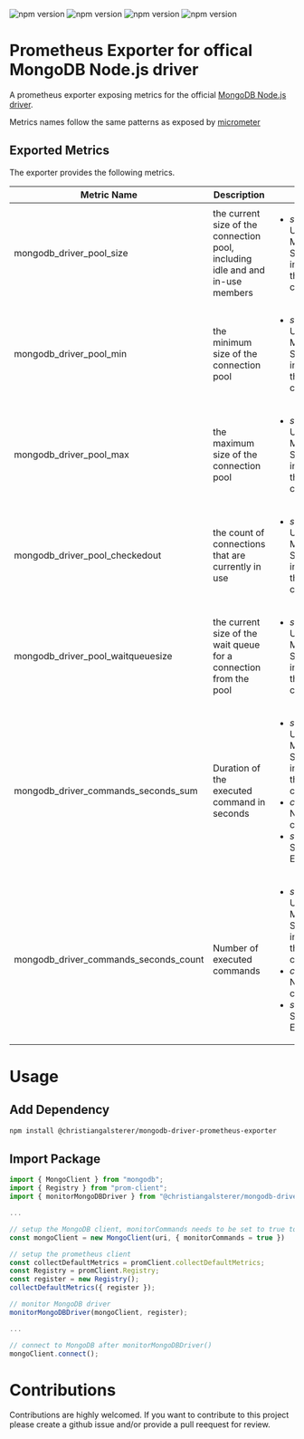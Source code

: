 ![npm version](https://img.shields.io/npm/dt/@christiangalsterer/mongodb-driver-prometheus-exporter.svg)
![npm version](https://img.shields.io/npm/v/@christiangalsterer/mongodb-driver-prometheus-exporter.svg)
![npm version](https://img.shields.io/npm/l/@christiangalsterer/mongodb-driver-prometheus-exporter.svg)
![npm version](https://img.shields.io/github/stars/christiangalsterer/mongodb-driver-prometheus-exporter.svg)

# Prometheus Exporter for offical MongoDB Node.js driver

A prometheus exporter exposing metrics for the official [MongoDB Node.js driver](https://www.mongodb.com/docs/drivers/node/current/).

Metrics names follow the same patterns as exposed by [micrometer](https://github.com/micrometer-metrics/micrometer)

## Exported Metrics
The exporter provides the following metrics.

|Metric Name|Description|Labels|
|---|---|---|
|mongodb_driver_pool_size | the current size of the connection pool, including idle and and in-use members | <ul><li>_server_address_: URL of the MongoDB Service instance where the driver is connected to </li><ul>|
|mongodb_driver_pool_min|the minimum size of the connection pool|<ul><li>_server_address_: URL of the MongoDB Service instance where the driver is connected to </li><ul> |
|mongodb_driver_pool_max|the maximum size of the connection pool|<ul><li>_server_address_: URL of the MongoDB Service instance where the driver is connected to </li><ul> |
|mongodb_driver_pool_checkedout|the count of connections that are currently in use|<ul><li>_server_address_: URL of the MongoDB Service instance where the driver is connected to </li><ul> |
|mongodb_driver_pool_waitqueuesize|the current size of the wait queue for a connection from the pool|<ul><li>_server_address_: URL of the MongoDB Service instance where the driver is connected to </li><ul> |
|mongodb_driver_commands_seconds_sum|Duration of the executed command in seconds| <ul><li>_server_address_: URL of the MongoDB Service instance where the driver is connected to </li><li> _command_: Name if the command </li><li> _status_: SUCCESS or ERROR </li><ul>|
|mongodb_driver_commands_seconds_count|Number of executed commands|<ul><li>_server_address_: URL of the MongoDB Service instance where the driver is connected to </li><li> _command_: Name if the command </li><li> _status_: SUCCESS or ERROR</li><ul>|

# Usage

## Add Dependency

```sh
npm install @christiangalsterer/mongodb-driver-prometheus-exporter
```

## Import Package

```js
import { MongoClient } from "mongodb";
import { Registry } from "prom-client";
import { monitorMongoDBDriver } from "@christiangalsterer/mongodb-driver-prometheus-exporter";

...

// setup the MongoDB client, monitorCommands needs to be set to true to enable command monitoring.
const mongoClient = new MongoClient(uri, { monitorCommands = true })

// setup the prometheus client
const collectDefaultMetrics = promClient.collectDefaultMetrics;
const Registry = promClient.Registry;
const register = new Registry();
collectDefaultMetrics({ register });

// monitor MongoDB driver
monitorMongoDBDriver(mongoClient, register);

...

// connect to MongoDB after monitorMongoDBDriver()
mongoClient.connect();

``````

# Contributions

Contributions are highly welcomed. If you want to contribute to this project please create a github issue and/or provide a pull reequest for review.

